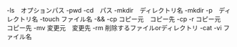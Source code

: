 -ls　オプションパス
-pwd
-cd　パス
-mkdir　ディレクトリ名
-mkdir -p　ディレクトリ名
-touch ファイル名
-&&
-cp コピー元　コピー先
-cp -r コピー元　コピー先
-mv 変更元　変更先
-rm 削除するファイルorディレクトリ
-cat
-vi ファイル名
